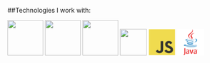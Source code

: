 ##Technologies I work with:

<img src="https://github.com/AnDaczkowska/logo/blob/main/C.png" width="80" height="80"/> <img src="https://github.com/AnDaczkowska/logo/blob/main/cpp2.png" width="80" height="80"/> <img src="https://github.com/AnDaczkowska/logo/blob/main/java.jpg" width="80" height="80"/> <img src="https://github.com/AnDaczkowska/logo/blob/main/html5.png" width="60" height="60"/> <img src="https://github.com/devicons/devicon/blob/master/icons/javascript/javascript-original.svg" width="60" height="60"/> <img src="https://github.com/devicons/devicon/blob/master/icons/java/java-original-wordmark.svg" width="60" height="60"/>    



